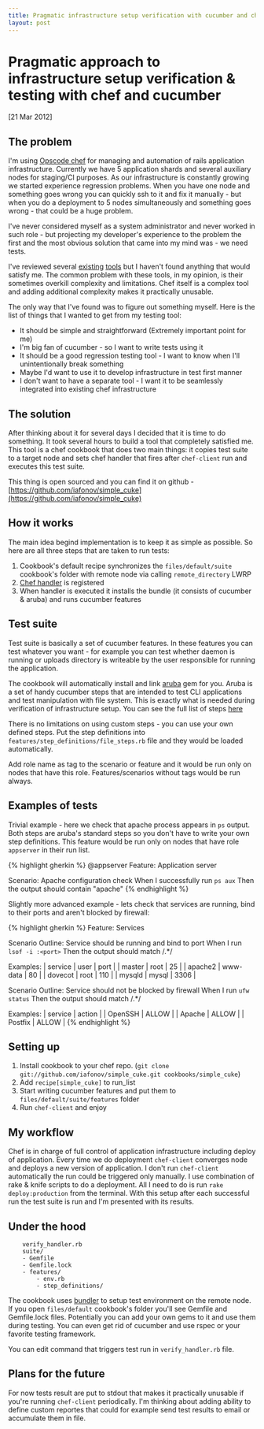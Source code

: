 ```yaml
---
title: Pragmatic infrastructure setup verification with cucumber and chef
layout: post
---
```


# Pragmatic approach to infrastructure setup verification & testing with chef and cucumber

<div class="date">[21 Mar 2012]</div>

## The problem

I'm using [Opscode chef](http://www.opscode.com/chef/) for managing and automation of rails application infrastructure. Currently we have 5 application shards and several auxiliary nodes for staging/CI purposes. As our infrastructure is constantly growing we started experience regression problems. When you have one node and something goes wrong you can quickly ssh to it and fix it manually - but when you do a deployment to 5 nodes simultaneously and something goes wrong - that could be a huge problem.

I've never considered myself as a system administrator and never worked in such role - but projecting my developer's experience to the problem the first and the most obvious solution that came into my mind was - we need tests.

I've reviewed several [existing](https://github.com/Atalanta/cucumber-chef) [tools](https://github.com/hedgehog/cuken) but I haven't found anything that would satisfy me. The common problem with these tools, in my opinion, is their sometimes overkill complexity and limitations. Chef itself is a complex tool and adding additional complexity makes it practically unusable.

The only way that I've found was to figure out something myself. Here is the list of things that I wanted to get from my testing tool:

* It should be simple and straightforward (Extremely important point for me)
* I'm big fan of cucumber - so I want to write tests using it
* It should be a good regression testing tool - I want to know when I'll unintentionally break something
* Maybe I'd want to use it to develop infrastructure in test first manner
* I don't want to have a separate tool - I want it to be seamlessly integrated into existing chef infrastructure

## The solution

After thinking about it for several days I decided that it is time to do something. It took several hours to build a tool that completely satisfied me. This tool is a chef cookbook that does two main things: it copies test suite to a target node and sets chef handler that fires after `chef-client` run and executes this test suite.

This thing is open sourced and you can find it on github - [https://github.com/iafonov/simple_cuke](https://github.com/iafonov/simple_cuke)

## How it works

The main idea begind implementation is to keep it as simple as possible. So here are all three steps that are taken to run tests:

1. Cookbook's default recipe synchronizes the `files/default/suite` cookbook's folder with remote node via calling `remote_directory` LWRP
2. [Chef handler](http://wiki.opscode.com/display/chef/Exception+and+Report+Handlers) is registered
3. When handler is executed it installs the bundle (it consists of cucumber & aruba) and runs cucumber features

## Test suite

Test suite is basically a set of cucumber features. In these features you can test whatever you want - for example you can test whether daemon is running or uploads directory is writeable by the user responsible for running the application.

The cookbook will automatically install and link [aruba](https://github.com/cucumber/aruba/) gem for you. Aruba is a set of handy cucumber steps that are intended to test CLI applications and test manipulation with file system. This is exactly what is needed during verification of infrastructure setup. You can see the full list of steps [here](https://github.com/cucumber/aruba/blob/master/lib/aruba/cucumber.rb)

There is no limitations on using custom steps - you can use your own defined steps. Put the step definitions into `features/step_definitions/file_steps.rb` file and they would be loaded automatically. 

Add role name as tag to the scenario or feature and it would be run only on nodes that have this role. Features/scenarios without tags would be run always.

## Examples of tests

Trivial example - here we check that apache process appears in `ps` output. Both steps are aruba's standard steps so you don't have to write your own step definitions. This feature would be run only on nodes that have role `appserver` in their run list.

{% highlight gherkin %}
@appserver
Feature: Application server

Scenario: Apache configuration check
  When I successfully run `ps aux`
  Then the output should contain "apache"
{% endhighlight %}

Slightly more advanced example - lets check that services are running, bind to their ports and aren't blocked by firewall:

{% highlight gherkin %}
Feature: Services

Scenario Outline: Service should be running and bind to port
  When I run `lsof -i :<port>`
  Then the output should match /<service>.*<user>/

  Examples:
    | service | user     | port |
    | master  | root     |   25 |
    | apache2 | www-data |   80 |
    | dovecot | root     |  110 |
    | mysqld  | mysql    | 3306 |

Scenario Outline: Service should not be blocked by firewall
  When I run `ufw status`
  Then the output should match /<service>.*<action>/

  Examples:
    | service | action |
    | OpenSSH |  ALLOW |
    | Apache  |  ALLOW |
    | Postfix |  ALLOW |
{% endhighlight %}

## Setting up

1. Install cookbook to your chef repo. (`git clone git://github.com/iafonov/simple_cuke.git cookbooks/simple_cuke`)
2. Add `recipe[simple_cuke]` to run_list
3. Start writing cucumber features and put them to `files/default/suite/features` folder
4. Run `chef-client` and enjoy

## My workflow

Chef is in charge of full control of application infrastructure including deploy of application. Every time we do deployment `chef-client` converges node and deploys a new version of application. I don't run `chef-client` automatically the run could be triggered only manually. I use combination of rake & knife scripts to do a deployment. All I need to do is run `rake deploy:production` from the terminal. With this setup after each successful run the test suite is run and I'm presented with its results.

## Under the hood

		verify_handler.rb
		suite/
		- Gemfile
		- Gemfile.lock
		- features/
			- env.rb
			- step_definitions/


The cookbook uses [bundler](http://gembundler.com/) to setup test environment on the remote node. If you open `files/default` cookbook's folder you'll see Gemfile and Gemfile.lock files. Potentially you can add your own gems to it and use them during testing. You can even get rid of cucumber and use rspec or your favorite testing framework.

You can edit command that triggers test run in `verify_handler.rb` file.

## Plans for the future

For now tests result are put to stdout that makes it practically unusable if you're running `chef-client` periodically. I'm thinking about adding ability to define custom reportes that could for example send test results to email or accumulate them in file.
